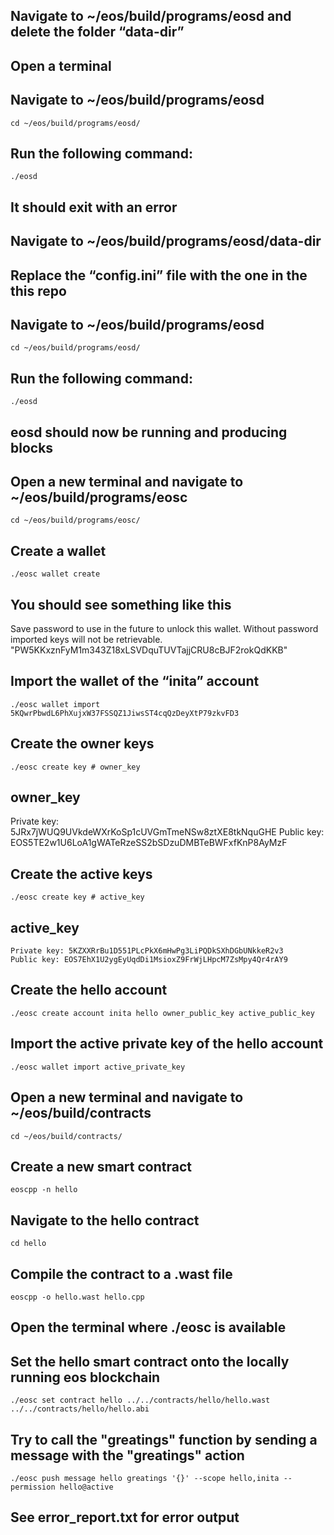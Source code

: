 ## Navigate to ~/eos/build/programs/eosd and delete the folder “data-dir”

## Open a terminal

## Navigate to ~/eos/build/programs/eosd
```
cd ~/eos/build/programs/eosd/
```

## Run the following command:
```
./eosd
```

## It should exit with an error

## Navigate to ~/eos/build/programs/eosd/data-dir

## Replace the “config.ini” file with the one in the this repo

## Navigate to ~/eos/build/programs/eosd
```
cd ~/eos/build/programs/eosd/
```

## Run the following command:
```
./eosd
```

## eosd should now be running and producing blocks

## Open a new terminal and navigate to ~/eos/build/programs/eosc
```
cd ~/eos/build/programs/eosc/
```

## Create a wallet
```
./eosc wallet create
```

## You should see something like this
Save password to use in the future to unlock this wallet.
Without password imported keys will not be retrievable.
"PW5KKxznFyM1m343Z18xLSVDquTUVTajjCRU8cBJF2rokQdKKB"

## Import the wallet of the “inita” account
```
./eosc wallet import 5KQwrPbwdL6PhXujxW37FSSQZ1JiwsST4cqQzDeyXtP79zkvFD3
```
       
## Create the owner keys
```
./eosc create key # owner_key
```

## owner_key
Private key: 5JRx7jWUQ9UVkdeWXrKoSp1cUVGmTmeNSw8ztXE8tkNquGHE
Public key: EOS5TE2w1U6LoA1gWATeRzeSS2bSDzuDMBTeBWFxfKnP8AyMzF

## Create the active keys
```
./eosc create key # active_key
```

## active_key
```
Private key: 5KZXXRrBu1D551PLcPkX6mHwPg3LiPQDkSXhDGbUNkkeR2v3
Public key: EOS7EhX1U2ygEyUqdDi1MsioxZ9FrWjLHpcM7ZsMpy4Qr4rAY9
```

## Create the hello account
```
./eosc create account inita hello owner_public_key active_public_key
```

## Import the active private key of the hello account
```
./eosc wallet import active_private_key
```

## Open a new terminal and navigate to ~/eos/build/contracts
```
cd ~/eos/build/contracts/
```

## Create a new smart contract
```
eoscpp -n hello
```

## Navigate to the hello contract
```
cd hello
```

## Compile the contract to a .wast file
```
eoscpp -o hello.wast hello.cpp
```

## Open the terminal where ./eosc is available

## Set the hello smart contract onto the locally running eos blockchain
```
./eosc set contract hello ../../contracts/hello/hello.wast ../../contracts/hello/hello.abi
```

## Try to call the "greatings" function by sending a message with the "greatings" action
```
./eosc push message hello greatings '{}' --scope hello,inita --permission hello@active
```

## See error_report.txt for error output 